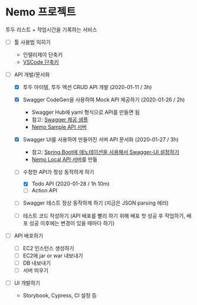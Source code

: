 # Nemo 프로젝트

투두 리스트 + 작업시간을 기록하는 서비스


- [ ] 툴 사용법 익히기
    - 인텔리제이 단축키
    - [VSCode 단축키](https://dev.to/devmount/23-lesser-known-vs-code-shortcuts-as-gif-80?fbclid=IwAR2rx-YUU4RPcb0ZDnKKHW2OsUP9WyyFUh6gTVla0cl4ZwRhTWL-1xI2H0g)
    
- [ ] API 개발/문서화
    - [x] 투두 아이템, 투두 액션 CRUD API 개발 (2020-01-11 / 3h)
    - [x] Swagger CodeGen을 사용하여 Mock API 제공하기 (2020-01-26 / 2h)
        - Swagger Hub에 yaml 형식으로 API를 만들면 됨
        - 참고: [Swagger 제공 샘플](https://app.swaggerhub.com/apis/youjung-hong/Sample/1.0.0)
        - [Nemo Sample API 서버](https://app.swaggerhub.com/apis/youjung-hong/Nemo/1.0.0)
    
    - [x] Swagger UI를 사용하여 만들어진 서버 API 문서화 (2020-01-27 / 3h)
        - 참고: [Spring Boot에 애노테이션을 사용해서 Swagger-UI 설정하기](https://www.dariawan.com/tutorials/spring/documenting-spring-boot-rest-api-springdoc-openapi-3/)
        - [Nemo Local API 서버](http://localhost:8080/swagger-ui/index.html?url=/v3/api-docs&validatorUrl=#/)를 만듦
    - [ ] 수정한 API가 정상 동작하게 하기
        - [x] Todo API (2020-01-28 / 1h 10m)
        - [ ] Action API
    - [ ] Swagger 테스트 정상 동작하게 하기 (지금은 JSON parsing 에러)
    - [ ] 테스트 코드 작성하기 (API 배포를 빨리 하기 위해 배포 첫 성공 후 작업하기, 배포 성공 이후에는 변경이 있을 때마다 하기)

- [ ] API 배포하기
    - [ ] EC2 인스턴스 생성하기
    - [ ] EC2에 jar or war 내보내기
    - [ ] DB 내보내기
    - [ ] 서버 띄우기
    
- [ ] UI 개발하기
    - Storybook, Cypress, CI 설정 등
